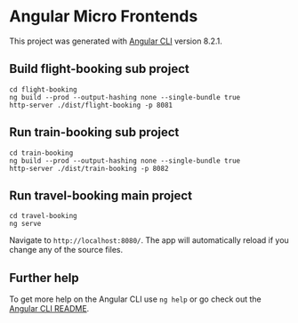 # Angular Micro Frontends

This project was generated with [Angular CLI](https://github.com/angular/angular-cli) version 8.2.1.

## Build flight-booking sub project
```
cd flight-booking
ng build --prod --output-hashing none --single-bundle true
http-server ./dist/flight-booking -p 8081
```

## Run train-booking sub project
```
cd train-booking
ng build --prod --output-hashing none --single-bundle true
http-server ./dist/train-booking -p 8082
```

## Run travel-booking main project
```
cd travel-booking
ng serve
```

Navigate to `http://localhost:8080/`. The app will automatically reload if you change any of the source files.

## Further help

To get more help on the Angular CLI use `ng help` or go check out the [Angular CLI README](https://github.com/angular/angular-cli/blob/master/README.md).
